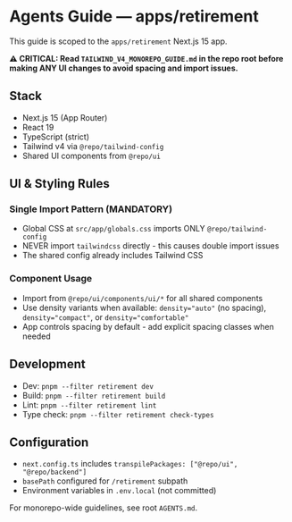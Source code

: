 # Agents Guide — apps/retirement

This guide is scoped to the `apps/retirement` Next.js 15 app.

**⚠️ CRITICAL: Read `TAILWIND_V4_MONOREPO_GUIDE.md` in the repo root before making ANY UI changes to avoid spacing and import issues.**

## Stack
- Next.js 15 (App Router)
- React 19
- TypeScript (strict)
- Tailwind v4 via `@repo/tailwind-config`
- Shared UI components from `@repo/ui`

## UI & Styling Rules

### Single Import Pattern (MANDATORY)
- Global CSS at `src/app/globals.css` imports ONLY `@repo/tailwind-config`
- NEVER import `tailwindcss` directly - this causes double import issues
- The shared config already includes Tailwind CSS

### Component Usage
- Import from `@repo/ui/components/ui/*` for all shared components
- Use density variants when available: `density="auto"` (no spacing), `density="compact"`, or `density="comfortable"`
- App controls spacing by default - add explicit spacing classes when needed

## Development
- Dev: `pnpm --filter retirement dev`
- Build: `pnpm --filter retirement build`
- Lint: `pnpm --filter retirement lint`
- Type check: `pnpm --filter retirement check-types`

## Configuration
- `next.config.ts` includes `transpilePackages: ["@repo/ui", "@repo/backend"]`
- `basePath` configured for `/retirement` subpath
- Environment variables in `.env.local` (not committed)

For monorepo-wide guidelines, see root `AGENTS.md`.
